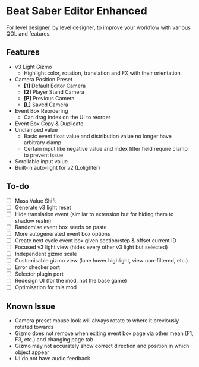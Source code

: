 # Beat Saber Editor Enhanced

For level designer, by level designer, to improve your workflow with various QOL and features.

## Features

* v3 Light Gizmo
    * Highlight color, rotation, translation and FX with their orientation
* Camera Position Preset
    * **[1]** Default Editor Camera
    * **[2]** Player Stand Camera
    * **[P]** Previous Camera
    * **[L]** Saved Camera
* Event Box Reordering
  * Can drag index on the UI to reorder
* Event Box Copy & Duplicate
* Unclamped value
    * Basic event float value and distribution value no longer have arbitrary clamp
    * Certain input like negative value and index filter field require clamp to prevent issue
* Scrollable input value
* Built-in auto-light for v2 (Lolighter)

## To-do

* [ ] Mass Value Shift
* [ ] Generate v3 light reset
* [ ] Hide translation event (similar to extension but for hiding them to shadow realm)
* [ ] Randomise event box seeds on paste
* [ ] More autogenerated event box options
* [ ] Create next cycle event box given section/step & offset current ID
* [ ] Focused v3 light view (hides every other v3 light but selected)
* [ ] Independent gizmo scale
* [ ] Customisable gizmo view (lane hover highlight, view non-filtered, etc.)
* [ ] Error checker port
* [ ] Selector plugin port
* [ ] Redesign UI (for the mod, not the base game)
* [ ] Optimisation for this mod

## Known Issue

* Camera preset mouse look will always rotate to where it previously rotated towards
* Gizmo does not remove when exiting event box page via other mean (F1, F3, etc.) and changing page tab
* Gizmo may not accurately show correct direction and position in which object appear
* UI do not have audio feedback

